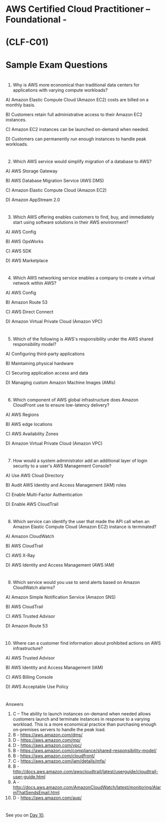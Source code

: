 
# AWS Certified Cloud Practitioner – Foundational - 
# (CLF-C01) 
# Sample Exam Questions
#
#


1. Why is AWS more economical than traditional data centers for applications with varying compute workloads?

A) Amazon Elastic Compute Cloud (Amazon EC2) costs are billed on a monthly basis.

B) Customers retain full administrative access to their Amazon EC2 instances.

C) Amazon EC2 instances can be launched on-demand when needed.

D) Customers can permanently run enough instances to handle peak workloads.

#
#
2) Which AWS service would simplify migration of a database to AWS?

A) AWS Storage Gateway

B) AWS Database Migration Service (AWS DMS)

C) Amazon Elastic Compute Cloud (Amazon EC2)

D) Amazon AppStream 2.0
#
#

3) Which AWS offering enables customers to find, buy, and immediately start using software solutions in their AWS environment?

A) AWS Config

B) AWS OpsWorks

C) AWS SDK

D) AWS Marketplace

#
#

4) Which AWS networking service enables a company to create a virtual network within AWS?

A) AWS Config

B) Amazon Route 53

C) AWS Direct Connect

D) Amazon Virtual Private Cloud (Amazon VPC)

#
#

5) Which of the following is AWS's responsibility under the AWS shared responsibility model?

A) Configuring third-party applications

B) Maintaining physical hardware

C) Securing application access and data

D) Managing custom Amazon Machine Images (AMIs)

#
#

6) Which component of AWS global infrastructure does Amazon CloudFront use to ensure low-latency delivery?

A) AWS Regions

B) AWS edge locations

C) AWS Availability Zones

D) Amazon Virtual Private Cloud (Amazon VPC)

#
#

7) How would a system administrator add an additional layer of login security to a user's AWS
Management Console?

A) Use AWS Cloud Directory

B) Audit AWS Identity and Access Management (IAM) roles

C) Enable Multi-Factor Authentication

D) Enable AWS CloudTrail

#
#

8) Which service can identify the user that made the API call when an Amazon Elastic Compute Cloud (Amazon EC2) instance is terminated?

A) Amazon CloudWatch

B) AWS CloudTrail

C) AWS X-Ray

D) AWS Identity and Access Management (AWS IAM)

#
#

9) Which service would you use to send alerts based on Amazon CloudWatch alarms?

A) Amazon Simple Notification Service (Amazon SNS)

B) AWS CloudTrail

C) AWS Trusted Advisor

D) Amazon Route 53

#
#

10) Where can a customer find information about prohibited actions on AWS infrastructure?

A) AWS Trusted Advisor

B) AWS Identity and Access Management (IAM)

C) AWS Billing Console

D) AWS Acceptable Use Policy


#
#
#







Answers
1) C – The ability to launch instances on-demand when needed allows customers launch and terminate instances
in response to a varying workload. This is a more economical practice than purchasing enough on-premises
servers to handle the peak load.
2) B - https://aws.amazon.com/dms/
3) D - https://aws.amazon.com/mp/
4) D - https://aws.amazon.com/vpc/
5) B - https://aws.amazon.com/compliance/shared-responsibility-model/
6) B - https://aws.amazon.com/cloudfront/
7) C - https://aws.amazon.com/iam/details/mfa/
8) B - http://docs.aws.amazon.com/awscloudtrail/latest/userguide/cloudtrail-user-guide.html
9) A - http://docs.aws.amazon.com/AmazonCloudWatch/latest/monitoring/AlarmThatSendsEmail.html
10) D - https://aws.amazon.com/aup/










#
#
#
#
#


See you on [Day 10](day10.md).
